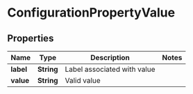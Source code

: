 
# ConfigurationPropertyValue

## Properties
Name | Type | Description | Notes
------------ | ------------- | ------------- | -------------
**label** | **String** | Label associated with value | 
**value** | **String** | Valid value | 



